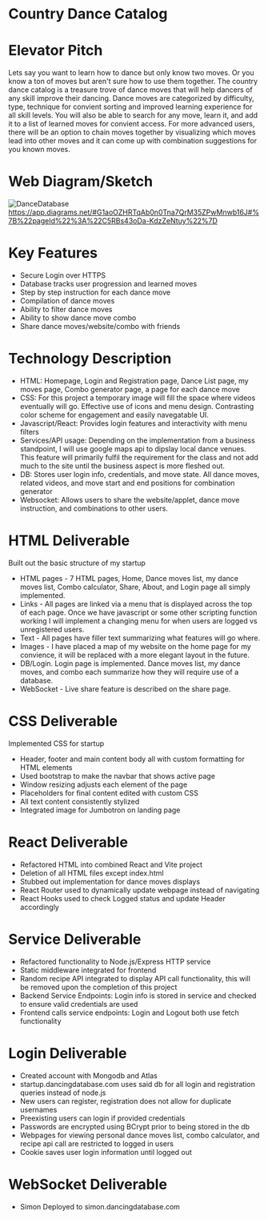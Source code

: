 # Country Dance Catalog 


# Elevator Pitch

Lets say you want to learn how to dance but only know two moves. Or you know a ton of moves but aren't sure how to use them together. The country dance catalog is a treasure trove of dance moves that will help dancers of any skill improve their dancing. Dance moves are categorized by difficulty, type, technique for convient sorting and improved learning experience for all skill levels. You will also be able to search for any move, learn it, and add it to a list of learned moves for convient access. For more advanced users, there will be an option to chain moves together by visualizing which moves lead into other moves and it can come up with combination suggestions for you known moves.

# Web Diagram/Sketch
![DanceDatabase](https://github.com/user-attachments/assets/2c4c2ece-cb1d-4222-897f-c7d5a02b7ffa)
https://app.diagrams.net/#G1aoOZHRTqAb0n0Tna7QrM35ZPwMnwb16J#%7B%22pageId%22%3A%22C5RBs43oDa-KdzZeNtuy%22%7D


# Key Features
- Secure Login over HTTPS
- Database tracks user progression and learned moves
- Step by step instruction for each dance move
- Compilation of dance moves
- Ability to filter dance moves
- Ability to show dance move combo
- Share dance moves/website/combo with friends


# Technology Description
- HTML: Homepage, Login and Registration page, Dance List page, my moves page, Combo generator page, a page for each dance move
- CSS: For this project a temporary image will fill the space where videos eventually will go. Effective use of icons and menu design. Contrasting color scheme for engagement and easily navegatable UI.
- Javascript/React: Provides login features and interactivity with menu filters
- Services/API usage: Depending on the implementation from a business standpoint, I will use google maps api to dipslay local dance venues. This feature will primarily fulfil the requirement for the class and not add much to the site until the business aspect is more fleshed out. 
- DB: Stores user login info, credentials, and move state. All dance moves, related videos, and move start and end positions for combination generator
- Websocket: Allows users to share the website/applet, dance move instruction, and combinations to other users.


# HTML Deliverable
Built out the basic structure of my startup

- HTML pages - 7 HTML pages, Home, Dance moves list, my dance moves list,  Combo calculator, Share, About, and Login page all simply implemented.
- Links - All pages are linked via a menu that is displayed across the top of each page. Once we have javascript or some other scripting function working I will implement a changing menu for when users are logged vs unregistered users.
- Text - All pages have filler text summarizing what features will go where.
- Images - I have placed a map of my website on the home page for my convience, it will be replaced with a more elegant layout in the future.
- DB/Login. Login page is implemented. Dance moves list, my dance moves, and combo each summarize how they will require use of a database.
- WebSocket - Live share feature is described on the share page. 


# CSS Deliverable
Implemented CSS for startup
- Header, footer and main content body all with custom formatting for HTML elements
- Used bootstrap to make the navbar that shows active page
- Window resizing adjusts each element of the page
- Placeholders for final content edited with custom CSS
- All text content consistently stylized
- Integrated image for Jumbotron on landing page


# React Deliverable
- Refactored HTML into combined React and Vite project
- Deletion of all HTML files except index.html
- Stubbed out implementation for dance moves displays
- React Router used to dynamically update webpage instead of navigating
- React Hooks used to check Logged status and update Header accordingly

# Service Deliverable
- Refactored functionality to Node.js/Express HTTP service
- Static middleware integrated for frontend
- Random recipe API integrated to display API call functionality, this will be removed upon the completion of this project
- Backend Service Endpoints: Login info is stored in service and checked to ensure valid credentials are used
- Frontend calls service endpoints: Login and Logout both use fetch functionality

# Login Deliverable
- Created account with Mongodb and Atlas
- startup.dancingdatabase.com uses said db for all login and registration queries instead of node.js
- New users can register, registration does not allow for duplicate usernames
- Preexisting users can login if provided credentials
- Passwords are encrypted using BCrypt prior to being stored in the db
- Webpages for viewing personal dance moves list, combo calculator, and recipe api call are restricted to logged in users
- Cookie saves user login information until logged out

# WebSocket Deliverable
- Simon Deployed to simon.dancingdatabase.com
